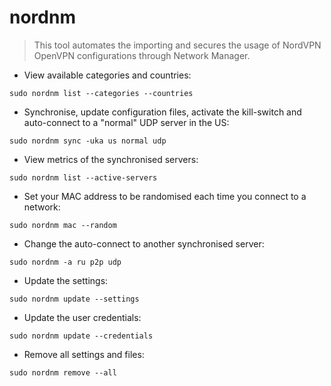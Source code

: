 # nordnm

> This tool automates the importing and secures the usage of NordVPN OpenVPN configurations through Network Manager.

- View available categories and countries:

`sudo nordnm list --categories --countries`

- Synchronise, update configuration files, activate the kill-switch and auto-connect to a "normal" UDP server in the US:

`sudo nordnm sync -uka us normal udp`

- View metrics of the synchronised servers:

`sudo nordnm list --active-servers`

- Set your MAC address to be randomised each time you connect to a network:

`sudo nordnm mac --random`

- Change the auto-connect to another synchronised server:

`sudo nordnm -a ru p2p udp`

- Update the settings:

`sudo nordnm update --settings`

- Update the user credentials:

`sudo nordnm update --credentials`

- Remove all settings and files:

`sudo nordnm remove --all`
